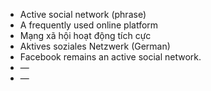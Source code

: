- Active social network (phrase)
- A frequently used online platform
- Mạng xã hội hoạt động tích cực
- Aktives soziales Netzwerk (German)
- Facebook remains an active social network.
- —
- —